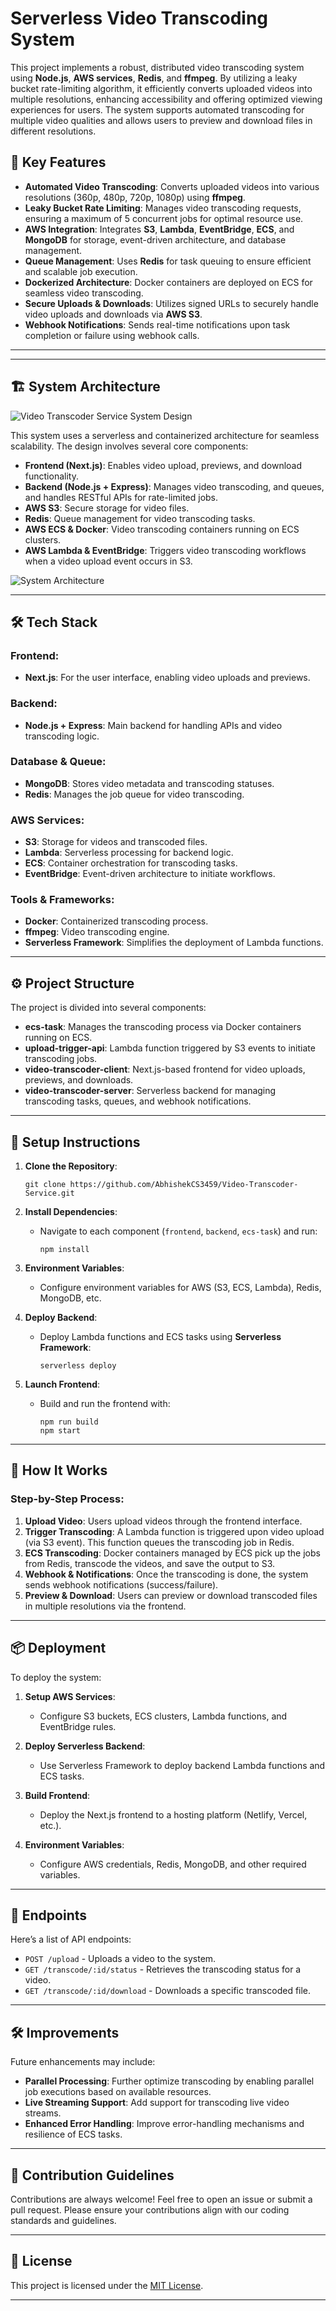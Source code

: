 
# Serverless Video Transcoding System

This project implements a robust, distributed video transcoding system using **Node.js**, **AWS services**, **Redis**, and **ffmpeg**. By utilizing a leaky bucket rate-limiting algorithm, it efficiently converts uploaded videos into multiple resolutions, enhancing accessibility and offering optimized viewing experiences for users. The system supports automated transcoding for multiple video qualities and allows users to preview and download files in different resolutions.

## 🚀 Key Features

- **Automated Video Transcoding**: Converts uploaded videos into various resolutions (360p, 480p, 720p, 1080p) using **ffmpeg**.
- **Leaky Bucket Rate Limiting**: Manages video transcoding requests, ensuring a maximum of 5 concurrent jobs for optimal resource use.
- **AWS Integration**: Integrates **S3**, **Lambda**, **EventBridge**, **ECS**, and **MongoDB** for storage, event-driven architecture, and database management.
- **Queue Management**: Uses **Redis** for task queuing to ensure efficient and scalable job execution.
- **Dockerized Architecture**: Docker containers are deployed on ECS for seamless video transcoding.
- **Secure Uploads & Downloads**: Utilizes signed URLs to securely handle video uploads and downloads via **AWS S3**.
- **Webhook Notifications**: Sends real-time notifications upon task completion or failure using webhook calls.

---
---

## 🏗️ System Architecture
![Video Transcoder Service System Design](https://github.com/user-attachments/assets/14cbd7d1-3a13-4f71-a768-37f2d6d380e9)

 This system uses a serverless and containerized architecture for seamless scalability. The design involves several core components:

- **Frontend (Next.js)**: Enables video upload, previews, and download functionality.
- **Backend (Node.js + Express)**: Manages video transcoding, and queues, and handles RESTful APIs for rate-limited jobs.
- **AWS S3**: Secure storage for video files.
- **Redis**: Queue management for video transcoding tasks.
- **AWS ECS & Docker**: Video transcoding containers running on ECS clusters.
- **AWS Lambda & EventBridge**: Triggers video transcoding workflows when a video upload event occurs in S3.

![System Architecture](https://github.com/AbhishekCS3459/Video-Transcoder-Service/assets/14cbd7d1-3a13-4f71-a768-37f2d6d380e9)

---

## 🛠️ Tech Stack

### Frontend:
- **Next.js**: For the user interface, enabling video uploads and previews.

### Backend:
- **Node.js + Express**: Main backend for handling APIs and video transcoding logic.

### Database & Queue:
- **MongoDB**: Stores video metadata and transcoding statuses.
- **Redis**: Manages the job queue for video transcoding.

### AWS Services:
- **S3**: Storage for videos and transcoded files.
- **Lambda**: Serverless processing for backend logic.
- **ECS**: Container orchestration for transcoding tasks.
- **EventBridge**: Event-driven architecture to initiate workflows.

### Tools & Frameworks:
- **Docker**: Containerized transcoding process.
- **ffmpeg**: Video transcoding engine.
- **Serverless Framework**: Simplifies the deployment of Lambda functions.

---

## ⚙️ Project Structure

The project is divided into several components:

- **ecs-task**: Manages the transcoding process via Docker containers running on ECS.
- **upload-trigger-api**: Lambda function triggered by S3 events to initiate transcoding jobs.
- **video-transcoder-client**: Next.js-based frontend for video uploads, previews, and downloads.
- **video-transcoder-server**: Serverless backend for managing transcoding tasks, queues, and webhook notifications.

---

## 🧩 Setup Instructions

1. **Clone the Repository**:  
   ```
   git clone https://github.com/AbhishekCS3459/Video-Transcoder-Service.git
   ```

2. **Install Dependencies**:
   - Navigate to each component (`frontend`, `backend`, `ecs-task`) and run:
     ```
     npm install
     ```

3. **Environment Variables**:
   - Configure environment variables for AWS (S3, ECS, Lambda), Redis, MongoDB, etc.

4. **Deploy Backend**:
   - Deploy Lambda functions and ECS tasks using **Serverless Framework**:
     ```
     serverless deploy
     ```

5. **Launch Frontend**:
   - Build and run the frontend with:
     ```
     npm run build
     npm start
     ```

---

## 🚀 How It Works

### Step-by-Step Process:

1. **Upload Video**: Users upload videos through the frontend interface.
2. **Trigger Transcoding**: A Lambda function is triggered upon video upload (via S3 event). This function queues the transcoding job in Redis.
3. **ECS Transcoding**: Docker containers managed by ECS pick up the jobs from Redis, transcode the videos, and save the output to S3.
4. **Webhook & Notifications**: Once the transcoding is done, the system sends webhook notifications (success/failure).
5. **Preview & Download**: Users can preview or download transcoded files in multiple resolutions via the frontend.

---

## 📦 Deployment

To deploy the system:

1. **Setup AWS Services**: 
   - Configure S3 buckets, ECS clusters, Lambda functions, and EventBridge rules.
   
2. **Deploy Serverless Backend**:
   - Use Serverless Framework to deploy backend Lambda functions and ECS tasks.

3. **Build Frontend**:
   - Deploy the Next.js frontend to a hosting platform (Netlify, Vercel, etc.).

4. **Environment Variables**:
   - Configure AWS credentials, Redis, MongoDB, and other required variables.

---

## 📂 Endpoints

Here’s a list of API endpoints:

- `POST /upload` - Uploads a video to the system.
- `GET /transcode/:id/status` - Retrieves the transcoding status for a video.
- `GET /transcode/:id/download` - Downloads a specific transcoded file.

---

## 🛠️ Improvements

Future enhancements may include:

- **Parallel Processing**: Further optimize transcoding by enabling parallel job executions based on available resources.
- **Live Streaming Support**: Add support for transcoding live video streams.
- **Enhanced Error Handling**: Improve error-handling mechanisms and resilience of ECS tasks.

---

## 🤝 Contribution Guidelines

Contributions are always welcome! Feel free to open an issue or submit a pull request. Please ensure your contributions align with our coding standards and guidelines.

---

## 📝 License

This project is licensed under the [MIT License](LICENSE).

---
